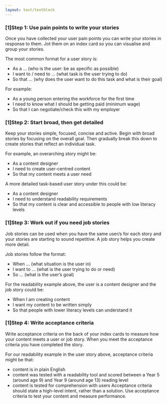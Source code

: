 ```yaml
---
layout: text/textblock
---
```

### [1]Step 1: Use pain points to write your stories

Once you have collected your user pain points you can write your stories in response to them. Jot them on an index card so you can visualise and group your stories.

The most common format for a user story is:
  * As a … (who is the user: be as specific as possible)
  * I want to / need to … (what task is the user trying to do)
  * So that … (why does the user want to do this task and what is their goal)

For example:
  * As a young person entering the workforce for the first time
  * I need to know what I should be getting paid (minimum wage)
  * So that I can negotiate/check this with my employer

### [1]Step 2: Start broad, then get detailed

Keep your stories simple, focused, concise and active. Begin with broad stories by focusing on the overall goal. Then gradually break this down to create stories that reflect an individual task.

For example, an overarching story might be:
  * As a content designer
  * I need to create user-centred content
  * So that my content meets a user need

A more detailed task-based user story under this could be:
  * As a content designer
  * I need to understand readability requirements
  * So that my content is clear and accessible to people with low literacy levels

### [1]Step 3: Work out if you need job stories

Job stories can be used when you have the same user/s for each story and your stories are starting to sound repetitive. A job story helps you create more detail.

Job stories follow the format:

  * When … (what situation is the user in)
  * I want to … (what is the user trying to do or need)
  * So … (what is the user’s goal)

For the readability example above, the user is a content designer and the job story could be:

  * When I am creating content
  * I want my content to be written simply
  * So that people with lower literacy levels can understand it

### [1]Step 4: Write acceptance criteria
Write acceptance criteria on the back of your index cards to measure how your content meets a user or job story. When you meet the acceptance criteria you have completed the story.

For our readability example in the user story above, acceptance criteria might be that:
  * content is in plain English
  * content was tested with a readability tool and scored between a Year 5 (around age 9) and Year 9 (around age 13) reading level
  * content is tested for comprehension with users
Acceptance criteria should state a high-level intent, rather than a solution. Use acceptance criteria to test your content and measure performance.


